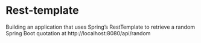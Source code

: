 # Rest-template
Building an application that uses Spring’s RestTemplate to retrieve a random Spring Boot quotation at http://localhost:8080/api/random
